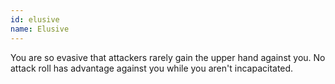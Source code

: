 ```yaml
---
id: elusive
name: Elusive
---
```

You are so evasive that attackers rarely gain the upper hand against you. No attack roll has advantage against you while 
you aren't incapacitated.